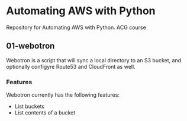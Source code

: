 # Automating AWS with Python

Repository for Automating AWS with Python. ACG course

## 01-webotron

Webotron is a script that will sync a local directory to an S3 bucket, 
and optionally configyre Route53 and CloudFront as well. 

### Features

Webotron currently has the following features:

- List buckets
- List contents of a bucket
